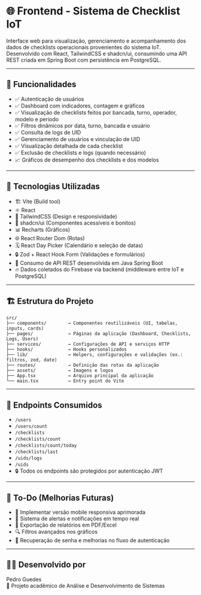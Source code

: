 
# 🌐 Frontend - Sistema de Checklist IoT

Interface web para visualização, gerenciamento e acompanhamento dos dados de checklists operacionais provenientes do sistema IoT. Desenvolvido com React, TailwindCSS e shadcn/ui, consumindo uma API REST criada em Spring Boot com persistência em PostgreSQL.

---

## 🚀 Funcionalidades

- ✅ Autenticação de usuários
- ✅ Dashboard com indicadores, contagem e gráficos
- ✅ Visualização de checklists feitos por bancada, turno, operador, modelo e período
- ✅ Filtros dinâmicos por data, turno, bancada e usuário
- ✅ Consulta de logs de UID
- ✅ Gerenciamento de usuários e vinculação de UID
- ✅ Visualização detalhada de cada checklist
- ✅ Exclusão de checklists e logs (quando necessário)
- 📈 Gráficos de desempenho dos checklists e dos modelos

---

## 🧠 Tecnologias Utilizadas

- 🏗️ Vite (Build tool)
- ⚛️ React
- 🎨 TailwindCSS (Design e responsividade)
- 💎 shadcn/ui (Componentes acessíveis e bonitos)
- 📊 Recharts (Gráficos)
- 🌐 React Router Dom (Rotas)
- 🗓️ React Day Picker (Calendário e seleção de datas)
- 🔒 Zod + React Hook Form (Validações e formulários)
- 🔗 Consumo de API REST desenvolvida em Java Spring Boot
- 🔥 Dados coletados do Firebase via backend (middleware entre IoT e PostgreSQL)

---

## 🏗️ Estrutura do Projeto

```
src/
├── components/        → Componentes reutilizáveis (UI, tabelas, inputs, cards)
├── pages/             → Páginas da aplicação (Dashboard, Checklists, Logs, Users)
├── services/          → Configurações de API e serviços HTTP
├── hooks/             → Hooks personalizados
├── lib/               → Helpers, configurações e validações (ex.: filtros, zod, date)
├── routes/            → Definição das rotas da aplicação
├── assets/            → Imagens e logos
├── App.tsx            → Arquivo principal da aplicação
└── main.tsx           → Entry point do Vite
```

---

## 🔗 Endpoints Consumidos

- `/users`
- `/users/count`
- `/checklists`
- `/checklists/count`
- `/checklists/count/today`
- `/checklists/last`
- `/uids/logs`
- `/uids`
- 🔒 Todos os endpoints são protegidos por autenticação JWT

---

## 📝 To-Do (Melhorias Futuras)

- 📱 Implementar versão mobile responsiva aprimorada
- 🔔 Sistema de alertas e notificações em tempo real
- 📄 Exportação de relatórios em PDF/Excel
- 🔍 Filtros avançados nos gráficos
- 🔑 Recuperação de senha e melhorias no fluxo de autenticação

---

## 👨‍💻 Desenvolvido por

Pedro Guedes  
🚀 Projeto acadêmico de Análise e Desenvolvimento de Sistemas  
